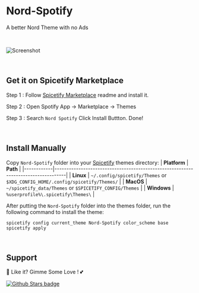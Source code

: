 # Nord-Spotify

A better Nord Theme with no Ads

<br />

![Screenshot](https://raw.githubusercontent.com/Tetrax-10/Spicetify-Extensions/master/Nord-Spotify/screenshot.png)

<br />

## Get it on Spicetify Marketplace

Step 1 : Follow [Spicetify Marketplace](https://github.com/spicetify/spicetify-marketplace) readme and install it.

Step 2 : Open Spotify App -> Marketplace -> Themes

Step 3 : Search `Nord Spotify` Click Install Buttton. Done!

<br />

## Install Manually
Copy `Nord-Spotify` folder into your [Spicetify](https://github.com/spicetify/spicetify-cli) themes directory:
| **Platform** | **Path**                                                                            |
|------------|-----------------------------------------------------------------------------------|
| **Linux**      | `~/.config/spicetify/Themes` or `$XDG_CONFIG_HOME/.config/spicetify/Themes/` |
| **MacOS**      | `~/spicetify_data/Themes` or `$SPICETIFY_CONFIG/Themes`                      |
| **Windows**    | `%userprofile%\.spicetify\Themes\`                                              |

After putting the `Nord-Spotify` folder into the themes folder, run the following command to install the theme:
```
spicetify config current_theme Nord-Spotify color_scheme base
spicetify apply
```

<br />

## Support
🌟 Like it? Gimme Some Love ! 💕

[![Github Stars badge](https://img.shields.io/github/stars/Tetrax-10/Spicetify-Extensions?logo=github&style=social)](https://github.com/Tetrax-10/Spicetify-Extensions)
